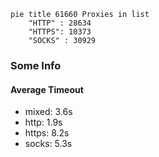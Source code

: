 
```mermaid
pie title 61660 Proxies in list
    "HTTP" : 28634
    "HTTPS": 10373
    "SOCKS" : 30929
```

### Some Info
#### Average Timeout

- mixed: 3.6s
- http: 1.9s
- https: 8.2s
- socks: 5.3s